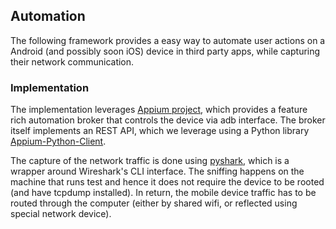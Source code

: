 ## Automation

The following framework provides a easy way to automate user actions on a
Android (and possibly soon iOS) device in third party apps, while capturing
their network communication.

### Implementation

The implementation leverages [Appium project](https://appium.io), which
provides a feature rich automation broker that controls the device via adb
interface. The broker itself implements an REST API, which we leverage using a
Python library [Appium-Python-Client](https://github.com/appium/python-client).

The capture of the network traffic is done using
[pyshark](https://github.com/KimiNewt/pyshark), which is a wrapper around
Wireshark's CLI interface. The sniffing happens on the machine that runs test
and hence it does not require the device to be rooted (and have tcpdump
installed). In return, the mobile device traffic has to be routed through the
computer (either by shared wifi, or reflected using special network device).
